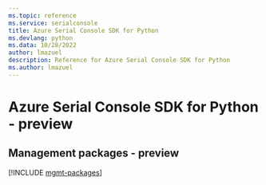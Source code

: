 ```yaml
---
ms.topic: reference
ms.service: serialconsole
title: Azure Serial Console SDK for Python
ms.devlang: python
ms.data: 10/28/2022
author: lmazuel
description: Reference for Azure Serial Console SDK for Python
ms.author: lmazuel
---
```

# Azure Serial Console SDK for Python - preview

## Management packages - preview
[!INCLUDE [mgmt-packages](serial-console-mgmt-index.md)]

